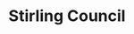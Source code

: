 ---
schema: default
title: Stirling Council
description: Local authority for the Stirling Council area 
logo: ''
type:
- Local authority
portal_url: ''
org_url: https://www.stirling.gov.uk
twitter_handle: StirlingCouncil
gss_code: S12000030
wikidata_qid: Q99229589
wdtk_id: stirling_council
---